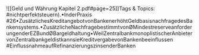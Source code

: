 
![[Geld und Währung Kapitel 2.pdf#page=25]]Tags & Topics:
   #nichtperfektsteuern).•InderPraxis
   #26•ZusätzlichesKreditangebotvonBankenerhöhtGeldbasisnachfragedesBankensystems.•ZusätzlicheNachfragebestimmtvonØMindestreserveanforderungenderEZBundØBargeldhaltung•WeilZentralbankmonoplistischerAnbietervonZentralbankgeldistkannsieKreditvergabevonBankenbeeinflussen
   #EinflussnahmeaufRefinanzierungszinsenderBanken